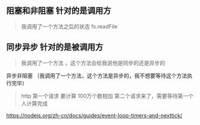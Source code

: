 ## 阻塞和非阻塞 针对的是调用方
> 我调用了一个方法之后的状态 fs.readFile


## 同步异步 针对的是被调用方
> 我调用了一个方法 ，这个方法会给我说他是同步的还是异步的


异步非阻塞 （我调用了一个方法，这个方法是异步的，我不想要等待这个方法执行完毕）

> http 第一个请求 要计算 100万个数相加 第二个请求来了，需要等待第一个人计算完成


https://nodejs.org/zh-cn/docs/guides/event-loop-timers-and-nexttick/